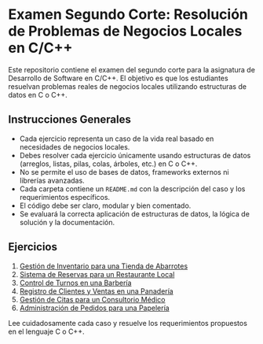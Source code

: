 # Examen Segundo Corte: Resolución de Problemas de Negocios Locales en C/C++

Este repositorio contiene el examen del segundo corte para la asignatura de Desarrollo de Software en C/C++. El objetivo es que los estudiantes resuelvan problemas reales de negocios locales utilizando estructuras de datos en C o C++.

## Instrucciones Generales
- Cada ejercicio representa un caso de la vida real basado en necesidades de negocios locales.
- Debes resolver cada ejercicio únicamente usando estructuras de datos (arreglos, listas, pilas, colas, árboles, etc.) en C o C++.
- No se permite el uso de bases de datos, frameworks externos ni librerías avanzadas.
- Cada carpeta contiene un `README.md` con la descripción del caso y los requerimientos específicos.
- El código debe ser claro, modular y bien comentado.
- Se evaluará la correcta aplicación de estructuras de datos, la lógica de solución y la documentación.

## Ejercicios
1. [Gestión de Inventario para una Tienda de Abarrotes](./Ejercicio1)
2. [Sistema de Reservas para un Restaurante Local](./Ejercicio2)
3. [Control de Turnos en una Barbería](./Ejercicio3)
4. [Registro de Clientes y Ventas en una Panadería](./Ejercicio4)
5. [Gestión de Citas para un Consultorio Médico](./Ejercicio5)
6. [Administración de Pedidos para una Papelería](./Ejercicio6)

Lee cuidadosamente cada caso y resuelve los requerimientos propuestos en el lenguaje C o C++.